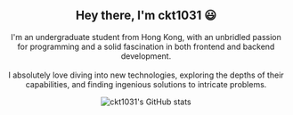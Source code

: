 <h2 align="center">Hey there, I'm ckt1031 😃</h2>

<p align="center">
  I'm an undergraduate student from Hong Kong, with an unbridled passion for programming and a solid fascination in both frontend and backend development.
  <br />
  <br />
  I absolutely love diving into new technologies, exploring the depths of their capabilities, and finding ingenious solutions to intricate problems.
</p>

<p align="center">
  <picture>
    <source
      media="(prefers-color-scheme: dark)"
      srcset="https://github-readme-stats.ckt1031.workers.dev/api?username=ckt1031&show_icons=true&border_radius=8&theme=dracula">
    <source
      media="(prefers-color-scheme: light)"
      srcset="https://github-readme-stats.ckt1031.workers.dev/api?username=ckt1031&show_icons=true&border_radius=8">
    <img alt="ckt1031's GitHub stats" src="https://github-readme-stats.ckt1031.workers.dev/api?username=ckt1031&show_icons=true&border_radius=8">
  </picture>
</p>
